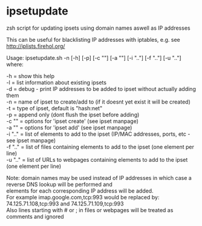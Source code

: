 # ipsetupdate
zsh script for updating ipsets using domain names aswell as IP addresses

This can be useful for blacklisting IP addresses with iptables, e.g. see http://iplists.firehol.org/

Usage: ipsetupdate.sh -n <NAME> [-h] [-p] [-c \"<OPTS>\"] [-a \"<OPTS>\"] [-i \"<ELEM>..\"] [-f \"<FILE>..\"] [-u \"<URL>..\"]  
where: 

 -h              = show this help  
 -l	             = list information about existing ipsets  
 -d	             = debug - print IP addresses to be added to ipset without actually adding them  
 -n <NAME>       = name of ipset to create/add to (if it doesnt yet exist it will be created)  
 -t <TYPE>       = type of ipset, default is \"hash:net\"  
 -p              = append only (dont flush the ipset before adding)  
 -c \"<OPTS>\"   = options for 'ipset create' (see ipset manpage)  
 -a \"<OPTS>\"   = options for 'ipset add' (see ipset manpage)  
 -i \"<ELEM>..\" = list of elements to add to the ipset (IP/MAC addresses, ports, etc - see ipset manpage)  
 -f \"<FILE>..\" = list of files containing elements to add to the ipset (one element per line)  
 -u \"<URL>..\"  = list of URLs to webpages containing elements to add to the ipset (one element per line)  
 
Note: domain names may be used instead of IP addresses in which case a reverse DNS lookup will be performed and  
      elements for each corresponding IP address will be added.  
      For example imap.google.com,tcp:993 would be replaced by: 74.125.71.108,tcp:993 and 74.125.71.109,tcp:993  
      Also lines starting with # or ; in files or webpages will be treated as comments and ignored  
